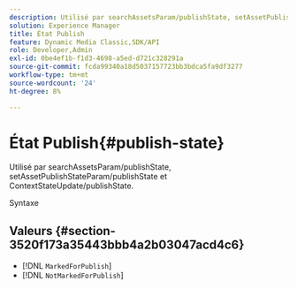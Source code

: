 ```yaml
---
description: Utilisé par searchAssetsParam/publishState, setAssetPublishStateParam/publishState et ContextStateUpdate/publishState.
solution: Experience Manager
title: État Publish
feature: Dynamic Media Classic,SDK/API
role: Developer,Admin
exl-id: 0be4ef1b-f1d3-4698-a5ed-d721c328291a
source-git-commit: fcda99340a18d5037157723bb3bdca5fa9df3277
workflow-type: tm+mt
source-wordcount: '24'
ht-degree: 8%

---
```


# État Publish{#publish-state}

Utilisé par searchAssetsParam/publishState, setAssetPublishStateParam/publishState et ContextStateUpdate/publishState.

Syntaxe

## Valeurs {#section-3520f173a35443bbb4a2b03047acd4c6}

* [!DNL `MarkedForPublish`]
* [!DNL `NotMarkedForPublish`]

